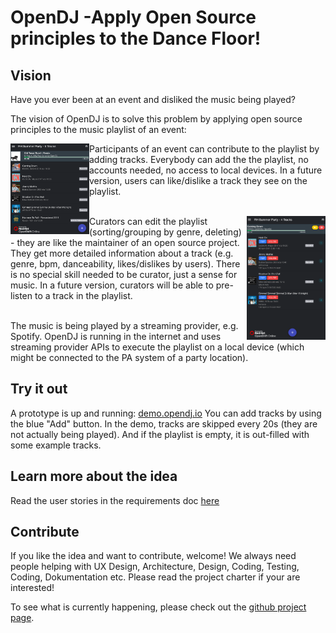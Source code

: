 # OpenDJ -Apply Open Source principles to the Dance Floor! 

## Vision
Have you ever been at an event and disliked the music being played?  




The vision of OpenDJ is to solve this problem by applying open source principles to the music playlist of an event:  

<img src="docs/img/OpenDJExampleViewUser.png" width="25%" align="left"> 
Participants of an event can contribute to the playlist by adding tracks. Everybody can add the the playlist, no accounts needed, no access to local devices. In a future version, users can like/dislike a track they see on the playlist.  
<br/><br/>

<img src="docs/img/OpenDJExampleViewCurator.png" width="25%" align="right"> Curators can edit the playlist (sorting/grouping by genre, deleting) - they are like the maintainer of an open source project. They get more detailed information about a track (e.g. genre, bpm, danceability, likes/dislikes by users). There is no special skill needed to be curator, just a sense for music. In a future version, curators will be able to pre-listen to a track in the playlist.
<br/><br/>

The music is being played by a streaming provider, e.g. Spotify. OpenDJ is running in the internet and uses streaming provider APIs to execute the playlist on a local device (which might be connected to the PA system of a party location).  




## Try it out
A prototype is up and running: [demo.opendj.io](http://demo.opendj.io)
You can add tracks by using the blue "Add" button.
In the demo, tracks are skipped every 20s (they are not actually being played). And if the playlist is empty, it is out-filled with some example tracks.

## Learn more about the idea
Read the user stories in the requirements doc [here](docs/10requirements/100requirements.md)

## Contribute
If you like the idea and want to contribute, welcome! We always need people helping with UX Design, Architecture, Design, Coding, Testing, Coding, Dokumentation etc.  Please read the project charter if your are interested! 

To see what is currently happening, please check out the [github project page](https://github.com/opendj/opendj/projects?query=is%3Aopen+sort%3Acreated-asc). 
